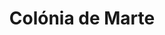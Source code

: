 ---
Numero: 127
title: Colónia de Marte
Autor: A E Van Vogt
Co-autor: 
Ano-de-Publicacao: 1968
Titulo-original: The House That Stood Still
Tradutor: Eurico da Fonseca
Co-tradutor: 
Ano-de-edicao: 1950
alias: A-E-Van-Vogt
Autor2-alias: 
Tradutor1-alias: Eurico-da-Fonseca
Tradutor2-alias: 
Titulo-link: 127-Colonia-de-Marte
Capa: Lima de Freitas
pags: 208
Capa-link: Lima-de-Freitas
---